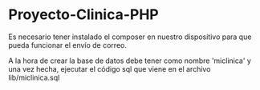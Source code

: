 # Proyecto-Clinica-PHP

Es necesario tener instalado el composer en nuestro dispositivo para que pueda funcionar el envío de correo.

A la hora de crear la base de datos debe tener como nombre 'miclinica' y una vez hecha, ejecutar el código sql que viene en el archivo lib/miclinica.sql


